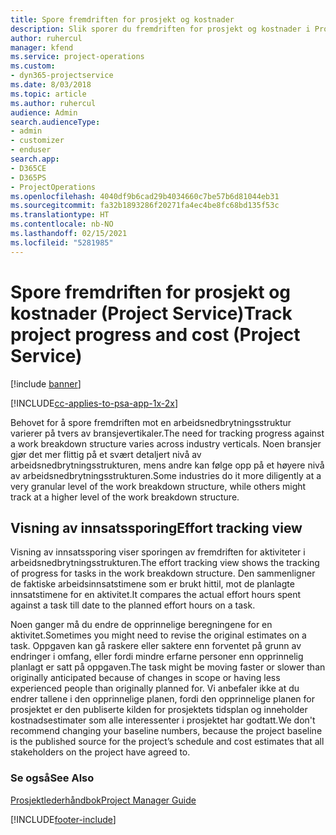 ```yaml
---
title: Spore fremdriften for prosjekt og kostnader
description: Slik sporer du fremdriften for prosjekt og kostnader i Project Service
author: ruhercul
manager: kfend
ms.service: project-operations
ms.custom:
- dyn365-projectservice
ms.date: 8/03/2018
ms.topic: article
ms.author: ruhercul
audience: Admin
search.audienceType:
- admin
- customizer
- enduser
search.app:
- D365CE
- D365PS
- ProjectOperations
ms.openlocfilehash: 4040df9b6cad29b4034660c7be57b6d81044eb31
ms.sourcegitcommit: fa32b1893286f20271fa4ec4be8fc68bd135f53c
ms.translationtype: HT
ms.contentlocale: nb-NO
ms.lasthandoff: 02/15/2021
ms.locfileid: "5281985"
---
```

# <a name="track-project-progress-and-cost-project-service"></a><span data-ttu-id="5072f-103">Spore fremdriften for prosjekt og kostnader (Project Service)</span><span class="sxs-lookup"><span data-stu-id="5072f-103">Track project progress and cost (Project Service)</span></span>

[!include [banner](../includes/psa-now-project-operations.md)]

[!INCLUDE[cc-applies-to-psa-app-1x-2x](../includes/cc-applies-to-psa-app-1x-2x.md)]

<span data-ttu-id="5072f-104">Behovet for å spore fremdriften mot en arbeidsnedbrytningsstruktur varierer på tvers av bransjevertikaler.</span><span class="sxs-lookup"><span data-stu-id="5072f-104">The need for tracking progress against a work breakdown structure varies across industry verticals.</span></span> <span data-ttu-id="5072f-105">Noen bransjer gjør det mer flittig på et svært detaljert nivå av arbeidsnedbrytningsstrukturen, mens andre kan følge opp på et høyere nivå av arbeidsnedbrytningsstrukturen.</span><span class="sxs-lookup"><span data-stu-id="5072f-105">Some industries do it more diligently at a very granular level of the work breakdown structure, while others might track at a higher level of the work breakdown structure.</span></span>  
  
## <a name="effort-tracking-view"></a><span data-ttu-id="5072f-106">Visning av innsatssporing</span><span class="sxs-lookup"><span data-stu-id="5072f-106">Effort tracking view</span></span>  
<span data-ttu-id="5072f-107">Visning av innsatssporing viser sporingen av fremdriften for aktiviteter i arbeidsnedbrytningsstrukturen.</span><span class="sxs-lookup"><span data-stu-id="5072f-107">The effort tracking view shows the tracking of progress for tasks in the work breakdown structure.</span></span> <span data-ttu-id="5072f-108">Den sammenligner de faktiske arbeidsinnsatstimene som er brukt hittil, mot de planlagte innsatstimene for en aktivitet.</span><span class="sxs-lookup"><span data-stu-id="5072f-108">It compares the actual effort hours spent against a task till date to the planned effort hours on a task.</span></span>  
  
<span data-ttu-id="5072f-109">Noen ganger må du endre de opprinnelige beregningene for en aktivitet.</span><span class="sxs-lookup"><span data-stu-id="5072f-109">Sometimes you might need to revise the original estimates on a task.</span></span> <span data-ttu-id="5072f-110">Oppgaven kan gå raskere eller saktere enn forventet på grunn av endringer i omfang, eller fordi mindre erfarne personer enn opprinnelig planlagt er satt på oppgaven.</span><span class="sxs-lookup"><span data-stu-id="5072f-110">The task might be moving faster or slower than originally anticipated because of changes in scope or having less experienced people than originally planned for.</span></span> <span data-ttu-id="5072f-111">Vi anbefaler ikke at du endrer tallene i den opprinnelige planen, fordi den opprinnelige planen for prosjektet er den publiserte kilden for prosjektets tidsplan og inneholder kostnadsestimater som alle interessenter i prosjektet har godtatt.</span><span class="sxs-lookup"><span data-stu-id="5072f-111">We don't recommend changing your baseline numbers, because the project baseline is the published source for the project’s schedule and cost estimates that all stakeholders on the project have agreed to.</span></span>  
  
### <a name="see-also"></a><span data-ttu-id="5072f-112">Se også</span><span class="sxs-lookup"><span data-stu-id="5072f-112">See Also</span></span>  
 [<span data-ttu-id="5072f-113">Prosjektlederhåndbok</span><span class="sxs-lookup"><span data-stu-id="5072f-113">Project Manager Guide</span></span>](../psa/project-manager-guide.md)


[!INCLUDE[footer-include](../includes/footer-banner.md)]
